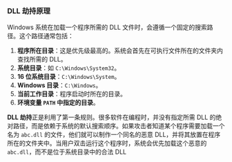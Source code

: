 ### DLL 劫持原理

Windows 系统在加载一个程序所需的 DLL 文件时，会遵循一个固定的搜索路径。这个路径通常包括：

1. **程序所在目录**：这是优先级最高的。系统会首先在可执行文件所在的文件夹内查找所需的 DLL。
2. **系统目录**：如 `C:\Windows\System32`。
3. **16 位系统目录**：`C:\Windows\System`。
4. **Windows 目录**：`C:\Windows`。
5. **当前工作目录**：程序启动时所在的目录。
6. **环境变量 `PATH` 中指定的目录**。

**DLL 劫持**正是利用了第一条规则。很多软件在编程时，并没有指定所需 DLL 的绝对路径，而是依赖于系统的默认搜索顺序。如果攻击者知道某个程序需要加载一个名为 `abc.dll` 的文件，他们就可以制作一个同名的恶意 DLL，并将其放置在程序所在的文件夹中。当用户双击运行这个程序时，系统会优先加载这个恶意的 `abc.dll`，而不是位于系统目录中的合法 DLL